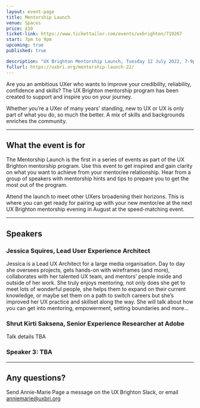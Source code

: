 ```yaml
---
layout: event-page
title: Mentorship Launch
venue: Spaces
price: £10
ticket-link: https://www.tickettailor.com/events/uxbrighton/719267
start: 7pm to 9pm
upcoming: true
published: true

description: "UX Brighton Mentorship Launch, Tuesday 12 July 2022, 7-9pm at Spaces, Brighton. Get inspired and gain clarity on what you want to achieve from your mentor/ee relationship."
fullurl: https://uxbri.org/mentorship-launch-22/
---
```


Are you an ambitious UXer who wants to improve your credibility, reliability, confidence and skills? The UX Brighton mentorship program has been created to support and inspire you on your journey.

Whether you’re a UXer of many years’ standing, new to UX or UX is only part of what you do, so much the better. A mix of skills and backgrounds enriches the community.

---

## What the event is for

The Mentorship Launch is the first in a series of events as part of the UX Brighton mentorship program. Use this event to get inspired and gain clarity on what you want to achieve from your mentor/ee relationship. Hear from a group of speakers with mentorship hints and tips to prepare you to get the most out of the program.

Attend the launch to meet other UXers broadening their horizons. This is where you can get ready for pairing up with your new mentor/ee at the next UX Brighton mentorship evening in August at the speed-matching event.

---

## Speakers

### Jessica Squires, Lead User Experience Architect

Jessica is a Lead UX Architect for a large media organisation. Day to day she oversees projects, gets hands-on with wireframes (and more), collaborates with her talented UX team, and mentors’ people inside and outside of her work. She truly enjoys mentoring, not only does she get to meet lots of wonderful people, she helps them to expand on their current knowledge, or maybe set them on a path to switch careers but she’s improved her UX practice and skillset along the way. She will talk about how you can get into mentoring, empowerment, setting boundaries and more... 

### Shrut Kirti Saksena, Senior Experience Researcher at Adobe 

Talk details TBA

### Speaker 3: TBA

---

## Any questions? 

Send Annie-Marie Page a message on the UX Brighton Slack, or email anniemarie@uxbri.org  

